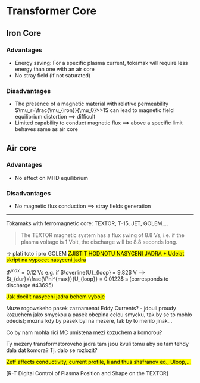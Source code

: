 # Transformer Core

## Iron Core
### Advantages
- Energy saving: For a specific plasma current, tokamak will require less energy than one with an air core
- No stray field (if not saturated)
### Disadvantages
- The presence of a magnetic material with relative permeability $\mu_r=\frac{\mu_{iron}}{\mu_0}>>1$ can lead to magnetic field equilibrium distortion $\implies$ difficult 
- Limited capability to conduct magnetic flux $\implies$ above a specific limit behaves same as air core

## Air core
### Advantages
- No effect on MHD equilibrium

### Disadvantages
- No magnetic flux conduction $\implies$ stray fields generation
---

Tokamaks with ferromagnetic core: TEXTOR, T-15, JET, GOLEM,...   

> The TEXTOR magnetic system has a ﬂux swing of 8.8 Vs, i.e. if the plasma voltage is 1
Volt, the discharge will be 8.8 seconds long. 
 
-> plati toto i pro GOLEM <mark>ZJISTIT HODNOTU NASYCENI JADRA + Udelat skript na vypocet nasyceni jadra<mark>

$\Phi^{max} = 0.12$ Vs e.g. if $\overline{U}_{loop} = 9.82$ V $\implies$  $t_{dur}=\frac{\Phi^{max}}{U_{loop}} = 0.0122$ s (corresponds to discharge #43695)     

<mark> Jak docilit nasyceni jadra behem vyboje<mark>

Muze rogowskeho pasek zaznamenat Eddy Currents? - jdouli proudy kozuchem jako smyckou a pasek obepina celou smycku, tak by se to mohlo odecist; mozna kdy by pasek byl na mezere, tak by to merilo jinak...

Co by nam mohla rici MC umistena mezi kozuchem a komorou? 

Ty mezery transformatoroveho jadra tam jsou kvuli tomu aby se tam tehdy dala dat komora? Tj. dalo se rozlozit?


<mark>Zeff affects conductivity, current profile, li and thus shafranov eq., Uloop,...<mark>


[R-T Digital Control of Plasma Position and Shape on the TEXTOR]
